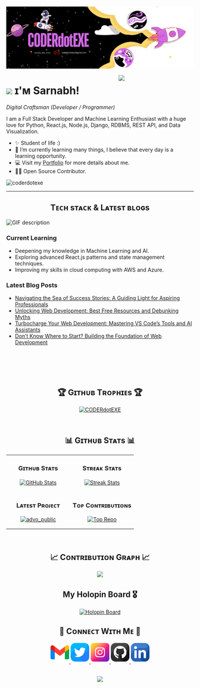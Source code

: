 <!--Banner-->
![Sarnabh Haldar Banner Image](./banner.png)

<!--Night Owl image-->
<div>
  <img align="right" width="40%" src="https://owlbertsio-resized.s3.amazonaws.com/Popper.psd.full.png">
</div>

<!--Header Name-->
# <img src="https://emojis.slackmojis.com/emojis/images/1531849430/4246/blob-sunglasses.gif?1531849430" width="30"/> ɪ'ᴍ Sarnabh! 
*Digital Craftsman (Developer / Programmer)*
<br /> 

<!--Start Intro-->               
<p align="left">I am a Full Stack Developer and Machine Learning Enthusiast with a huge love for Python, React.js, Node.js, Django, RDBMS, REST API, and Data Visualization.</p>

- ✨ Student of life :)
- 🌱 I’m currently learning many things, I believe that every day is a learning opportunity.
- 💻 Visit my [Portfolio](https://sarnabh-haldar.co) for more details about me.
- 💁‍♂️ Open Source Contributor.
<!--End Intro-->

<!--Profile Count Badge-->
<p align="left">
  <img src="https://komarev.com/ghpvc/?username=coderdotexe&label=Profile%20views&color=770677&style=for-the-badge&logo=star" alt="coderdotexe" style="padding-right:20px;" />
</p>

---

<!--Languages and Tools Section-->       
<h2 align="center">Tᴇᴄʜ sᴛᴀᴄᴋ & Lᴀᴛᴇsᴛ ʙʟᴏɢs</h2> 
<picture>
  <source media="(prefers-color-scheme: dark)" srcset="./Skills_Animation_Dark.gif">
  <source media="(prefers-color-scheme: light)" srcset="./Skills_Animation_White.gif">
  <img align="left" alt="GIF description" src="./Skills_Animation_Dark.gif">
</picture>
<br />

<h3 align="left">Current Learning</h3>
<ul align="left">
  <li>Deepening my knowledge in Machine Learning and AI.</li>
  <li>Exploring advanced React.js patterns and state management techniques.</li>
  <li>Improving my skills in cloud computing with AWS and Azure.</li>
</ul>
  
<h3 align="left">Latest Blog Posts</h3>
<ul align="left">
  <li><a href="https://medium.com/@CODERdotEXE/navigating-the-sea-of-success-stories-a-guiding-light-for-aspiring-professionals-73787d2668e5">Navigating the Sea of Success Stories: A Guiding Light for Aspiring Professionals</a></li>
  <li><a href="https://medium.com/@CODERdotEXE/unlocking-web-development-best-free-resources-and-debunking-myths-63833fff6df1">Unlocking Web Development: Best Free Resources and Debunking Myths</a></li>
  <li><a href="https://medium.com/@CODERdotEXE/turbocharge-your-web-development-mastering-vs-codes-tools-and-ai-assistants-fc7b5eeda35a">Turbocharge Your Web Development: Mastering VS Code’s Tools and AI Assistants</a></li>
  <li><a href="https://medium.com/@CODERdotEXE/dont-know-where-to-start-building-the-foundation-of-web-development-25aa6c17f177">Don’t Know Where to Start? Building the Foundation of Web Development</a></li>
</ul>
<br />
<br />
<br />
<br />

<!--Trophies Section-->   
<h2 align="center">🏆 Gɪᴛʜᴜʙ Tʀᴏᴘʜɪᴇs 🏆</h2>
<p align="center">
  <a href="https://github.com/coderdotexe">
    <picture>
      
  <p align="center"> <a href="https://github.com/ryo-ma/github-profile-trophy"><img src="https://github-profile-trophy.vercel.app/?username=coderdotexe&theme=monokai&no-frame=true&column=-1" alt="CODERdotEXE" /></a> </p>
    </picture>
  </a>
</p>
<br />

<!--Github stats Table--> 
<h2 align="center">📊 Gɪᴛʜᴜʙ Sᴛᴀᴛs 📊</h2>

<table width="100%">
  <tr>
    <td width="50%">
      <h3 align="center"><strong>Gɪᴛʜᴜʙ Sᴛᴀᴛs</strong></h3>
      <p align="center">
        <a href="https://github.com/coderdotexe">
          <img align="center" src="https://github-readme-stats.vercel.app/api?username=coderdotexe&count_private=true&show_icons=true&theme=nightowl&bg_color=0,000000,441350&title_color=c56a90&text_color=ffffff&rank_icon=github&hide=prs,issues,contribs&show=reviews,prs_merged,prs_merged_percentage" alt="GitHub Stats" />
        </a>
      </p>
    </td>
    <td width="50%">
      <h3 align="center"><strong>Sᴛʀᴇᴀᴋ Sᴛᴀᴛs</strong></h3>
      <p align="center">
        <a href="https://github.com/coderdotexe">
          <img align="center" src="https://streak-stats.demolab.com?user=coderdotexe&theme=nightowl&background=0,000000,441350&fire=ffeb95&ring=ffeb95&sideNums=ffffff&sideLabels=ffffff&dates=c56a90&currStreakNum=ffffff" alt="Streak Stats" />
        </a>
      </p>
    </td>
  </tr>
  <tr>
    <td width="50%">
      <h3 align="center"><strong>Lᴀᴛᴇsᴛ Pʀᴏᴊᴇᴄᴛ</strong></h3>
      <p align="center">
        <a href="https://github.com/coderdotexe/advo_public">
          <img align="center" width="470" src="https://github-readme-stats.vercel.app/api/pin/?username=coderdotexe&repo=advo_public&theme=nightowl&show_owner=true&bg_color=0,000000,441350&title_color=c56a90&text_color=ffffff" alt="advo_public" />
        </a>
      </p>
    </td>
    <td width="50%">
      <h3 align="center"><strong>Tᴏᴘ Cᴏɴᴛʀɪʙᴜᴛɪᴏɴs</strong></h3>
      <p align="center">
        <a href="https://github.com/coderdotexe">
          <img align="center" src="https://github-contributor-stats.vercel.app/api?username=coderdotexe&limit=3&theme=nightowl&show_owner=true&combine_all_yearly_contributions=false&bg_color=0,000000,441350&title_color=c56a90&text_color=ffffff" alt="Top Repo" />
        </a>
      </p>
    </td>
  </tr>
</table>
<br />

<!--Contribution Graph-->
<h2 align="center">📈 Cᴏɴᴛʀɪʙᴜᴛɪᴏɴ Gʀᴀᴘʜ 📈</h2>
<div align="center">
    <img src="https://github-readme-activity-graph.vercel.app/graph?username=coderdotexe&bg_color=220a28&&color=ffffff&line=c56a90&point=ffeb95&area=false&hide_border=false" border-radius="15">
</div>

<h2 align="center">My Holopin Board 🎖️</h2>
<p align="center">
  <a href="https://holopin.io/@coderdotexe" target="_blank">
    <img src="https://holopin.me/coderdotexe" alt="Holopin Board" />
  </a>
</p>



<!--Contact Section--> 

<h2 align="center">🤝 Cᴏɴɴᴇᴄᴛ Wɪᴛʜ Mᴇ 🤝 </h2>
<div align="center">
  
<a href="mailto:sarnabhhaldar2@gmail.com" target="_blank">
<img src="./gmail.png" width=50 height=50 alt="sarnabhhaldar2@gmail.com" style="margin-bottom: 5px;" />
</a>

<a href="https://twitter.com/Sarnabh_2310" target="_blank">
<img src="./twitter.png" width=50 height=50 alt="Sarnabh_2310" style="margin-bottom: 5px;" />
</a>

<a href="https://www.instagram.com/vibing_idiot/" target="_blank">
<img src="./instagram.png" width=50 height=50 alt="sarnabhhaldar" style="margin-bottom: 5px;" />
</a>

<a href="https://github.com/coderdotexe" target="_blank">
<img src="./github.png" width=50 height=50 alt="coderdotexe" style="margin-bottom: 5px;" />
</a>

<a href="https://www.linkedin.com/in/sarnabh-haldar/" target="_blank">
<img src="./linkedin.png" width=50 height=50 alt="linkedin" style="margin-bottom: 5px;" />
</a>
</div>
<br/>



<!--Footer--> 
<p align="center">
  <img src="https://capsule-render.vercel.app/api?type=waving&color=gradient&height=65&section=footer"/>
</p>
